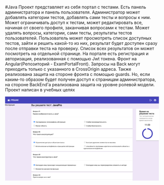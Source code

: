 #Java
Проект представляет из себя портал с тестами. Есть панель администратора и панель пользователя. Администратор может добавлять категории тестов, добавлять сами тесты и вопросы к ним. Может ограничивать доступ к тестам, может редактировать все, начиная от своего профиля, заканчивая вопросами к тестам. Может удалять вопросы, категории, сами тесты, результаты тестов пользователей. Пользователь может просмотреть список доступных тестов, зайти и решить какой-то из них, результат будет доступен сразу после отправки теста на проверку. Список всех результатов он может посмотреть на отдельной странице. На портале есть регистрация и авторизация, реализованная с помощью Jwt токена. Фронт на Angular(Репозиторий - ExamPortalFront). Запросы на Back могут приходить только с указанного в CrossOrigin адреса. Также реализована защита на стороне фронта с помощью guards. Но, если каким-то образом будет получен доступ к страницам администратора, на стороне BackEnd'a реализована защита на уровне ролевой модели. Проект написан в учебных целях

![alt text](screenshots/Пользователь/Тест.png "Список всех заявок")

